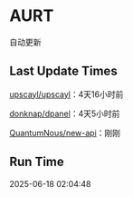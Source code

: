 # AURT

自动更新


## Last Update Times

[upscayl/upscayl](https://github.com/upscayl/upscayl)：4天16小时前

[donknap/dpanel](https://github.com/donknap/dpanel)：4天5小时前

[QuantumNous/new-api](https://github.com/QuantumNous/new-api)：刚刚


## Run Time
2025-06-18 02:04:48

